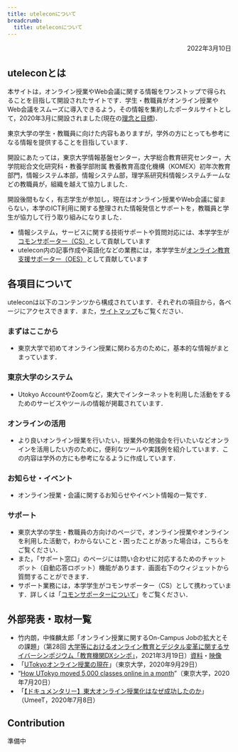 ```yaml
---
title: uteleconについて
breadcrumb:
  title: uteleconについて
---
```


<p style="text-align: right">
2022年3月10日</p>

## uteleconとは

本サイトは，オンライン授業やWeb会議に関する情報をワンストップで得られることを目指して開設されたサイトです．学生・教職員がオンライン授業やWeb会議をスムーズに導入できるよう，その情報を集約したポータルサイトとして，2020年3月に開設されました(現在の[理念と目標](objectives))．

東京大学の学生・教職員に向けた内容もありますが，学外の方にとっても参考になる情報を提供することを目指しています．

開設にあたっては，東京大学情報基盤センター，大学総合教育研究センター，大学院総合文化研究科・教養学部附属 教養教育高度化機構（KOMEX）初年次教育部門，情報システム本部，情報システム部，理学系研究科情報システムチームなどの教職員が，組織を越えて協力しました．

開設後間もなく，有志学生が参加し，現在はオンライン授業やWeb会議に留まらない，本学のICT利用に関する整理された情報発信とサポートを，教職員と学生が協力して行う取り組みになりました．

* 情報システム，サービスに関する技術サポートや質問対応には、本学学生が[コモンサポーター（CS）](cs)として貢献しています
* utelecon内の記事作成や英語化などの業務には，本学学生が[オンライン教育支援サポーター（OES）](oes)として貢献しています

## 各項目について

uteleconは以下のコンテンツから構成されています．それぞれの項目から，各ページにアクセスできます．また，[サイトマップ](/sitemap/)もご覧ください．

### まずはここから

* 東京大学で初めてオンライン授業に関わる方のために，基本的な情報がまとまっています．

### 東京大学のシステム
* Utokyo AccountやZoomなど，東大でインターネットを利用した活動をするためのサービスやツールの情報が掲載されています．

### オンラインの活用

* より良いオンライン授業を行いたい，授業外の勉強会を行いたいなどオンラインを活用したい方のために，便利なツールや実践例を紹介しています．この内容は学外の方にも参考になるように作成しています．

### お知らせ・イベント

* オンライン授業・会議に関するお知らせやイベント情報の一覧です．

### サポート

* 東京大学の学生・教職員の方向けのページで，オンライン授業やオンラインを利用した活動で，わからないこと・困ったことがあった場合は，こちらをご覧ください．
* また，「サポート窓口」のページには問い合わせに対応するためのチャットボット（自動応答ロボット）機能があります．画面右下のウィジェットから質問することができます．
* サポート業務には，本学学生がコモンサポーター（CS）として携わっています．詳しくは「[コモンサポーターについて](cs)」をご覧ください．


## 外部発表・取材一覧

* 竹内朗，中條麟太郎「オンライン授業に関するOn-Campus Jobの拡大とその課題」（第28回 [大学等におけるオンライン教育とデジタル変革に関するサイバーシンポジウム「教育機関DXシンポ」](https://www.nii.ac.jp/event/other/decs/)，2021年3月19日）[資料](https://www.nii.ac.jp/event/upload/20210319-07_UT.pdf)・[映像](https://youtu.be/g837oBruR1U)
* 「[UTokyoオンライン授業の現在](https://www.u-tokyo.ac.jp/focus/ja/features/z1304_00084.html)」（東京大学，2020年9月29日）
* “[How UTokyo moved 5,000 classes online in a month](https://www.u-tokyo.ac.jp/focus/en/features/z0508_00181.html)”（東京大学，2020年7月20日）
* 「[【ドキュメンタリー】東大オンライン授業化はなぜ成功したのか](https://todai-umeet.com/article/55241)」（UmeeT，2020年7月8日）


## Contribution

準備中
